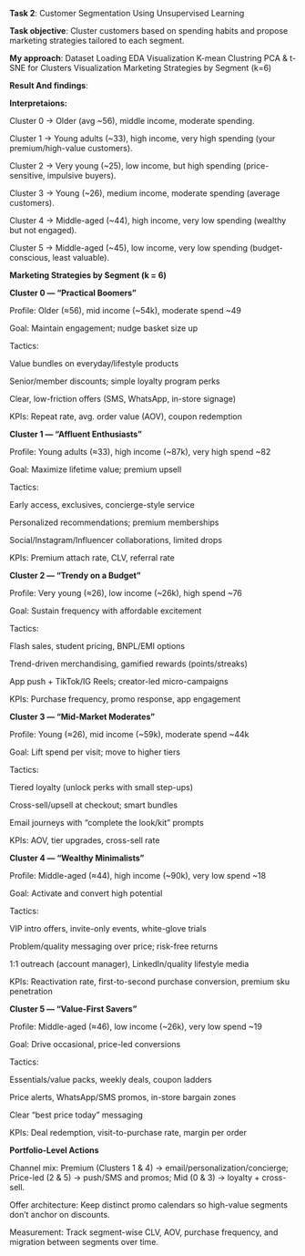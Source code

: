 **Task 2**: Customer Segmentation Using Unsupervised Learning

**Task objective**:
                    Cluster customers based on spending habits and propose marketing strategies tailored to each
                    segment.

**My approach**:
                  Dataset Loading
                  EDA
                  Visualization
                  K-mean Clustring
                  PCA & t-SNE for Clusters Visualization
                  Marketing Strategies by Segment (k=6)

**Result And findings**:

**Interpretaions:**

Cluster 0 → Older (avg ~56), middle income, moderate spending.

Cluster 1 → Young adults (~33), high income, very high spending (your premium/high-value customers).

Cluster 2 → Very young (~25), low income, but high spending (price-sensitive, impulsive buyers).

Cluster 3 → Young (~26), medium income, moderate spending (average customers).

Cluster 4 → Middle-aged (~44), high income, very low spending (wealthy but not engaged).

Cluster 5 → Middle-aged (~45), low income, very low spending (budget-conscious, least valuable).


**Marketing Strategies by Segment (k = 6)**

**Cluster 0 — “Practical Boomers”**

Profile: Older (≈56), mid income (~54k), moderate spend ~49

Goal: Maintain engagement; nudge basket size up

Tactics:

Value bundles on everyday/lifestyle products

Senior/member discounts; simple loyalty program perks

Clear, low-friction offers (SMS, WhatsApp, in-store signage)

KPIs: Repeat rate, avg. order value (AOV), coupon redemption

**Cluster 1 — “Affluent Enthusiasts”**

Profile: Young adults (≈33), high income (~87k), very high spend ~82

Goal: Maximize lifetime value; premium upsell

Tactics:

Early access, exclusives, concierge-style service

Personalized recommendations; premium memberships

Social/Instagram/Influencer collaborations, limited drops

KPIs: Premium attach rate, CLV, referral rate

**Cluster 2 — “Trendy on a Budget”**

Profile: Very young (≈26), low income (~26k), high spend ~76

Goal: Sustain frequency with affordable excitement

Tactics:

Flash sales, student pricing, BNPL/EMI options

Trend-driven merchandising, gamified rewards (points/streaks)

App push + TikTok/IG Reels; creator-led micro-campaigns

KPIs: Purchase frequency, promo response, app engagement

**Cluster 3 — “Mid-Market Moderates”**

Profile: Young (≈26), mid income (~59k), moderate spend ~44k

Goal: Lift spend per visit; move to higher tiers

Tactics:

Tiered loyalty (unlock perks with small step-ups)

Cross-sell/upsell at checkout; smart bundles

Email journeys with “complete the look/kit” prompts

KPIs: AOV, tier upgrades, cross-sell rate

**Cluster 4 — “Wealthy Minimalists”**

Profile: Middle-aged (≈44), high income (~90k), very low spend ~18

Goal: Activate and convert high potential

Tactics:

VIP intro offers, invite-only events, white-glove trials

Problem/quality messaging over price; risk-free returns

1:1 outreach (account manager), LinkedIn/quality lifestyle media

KPIs: Reactivation rate, first-to-second purchase conversion, premium sku penetration

**Cluster 5 — “Value-First Savers”**

Profile: Middle-aged (≈46), low income (~26k), very low spend ~19

Goal: Drive occasional, price-led conversions

Tactics:

Essentials/value packs, weekly deals, coupon ladders

Price alerts, WhatsApp/SMS promos, in-store bargain zones

Clear “best price today” messaging

KPIs: Deal redemption, visit-to-purchase rate, margin per order

**Portfolio-Level Actions**

Channel mix: Premium (Clusters 1 & 4) → email/personalization/concierge; Price-led (2 & 5) → push/SMS and promos; Mid (0 & 3) → loyalty + cross-sell.

Offer architecture: Keep distinct promo calendars so high-value segments don’t anchor on discounts.

Measurement: Track segment-wise CLV, AOV, purchase frequency, and migration between segments over time.
